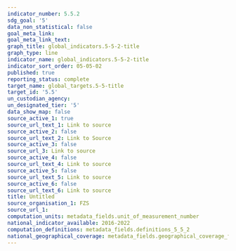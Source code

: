 ```yaml
---
indicator_number: 5.5.2
sdg_goal: '5'
data_non_statistical: false
goal_meta_link: 
goal_meta_link_text: 
graph_title: global_indicators.5-5-2-title
graph_type: line
indicator_name: global_indicators.5-5-2-title
indicator_sort_order: 05-05-02
published: true
reporting_status: complete
target_name: global_targets.5-5-title
target_id: '5.5'
un_custodian_agency:
un_designated_tier: '5'
data_show_map: false
source_active_1: true
source_url_text_1: Link to source
source_active_2: false
source_url_text_2: Link to Source
source_active_3: false
source_url_3: Link to source
source_active_4: false
source_url_text_4: Link to source
source_active_5: false
source_url_text_5: Link to source
source_active_6: false
source_url_text_6: Link to source
title: Untitled
source_organisation_1: FZS 
source_url_1: 
computation_units: metadata_fields.unit_of_measurement_number
national_indicator_available: 2016-2022
computation_definitions: metadata_fields.definitions_5_5_2
national_geographical_coverage: metadata_fields.geographical_coverage_fbih
---
```


